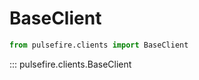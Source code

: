 # BaseClient

```python
from pulsefire.clients import BaseClient
```

::: pulsefire.clients.BaseClient
